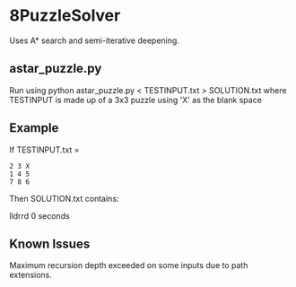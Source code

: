 8PuzzleSolver
=============

Uses A* search and semi-iterative deepening.

astar_puzzle.py
---------------
Run using python astar_puzzle.py < TESTINPUT.txt > SOLUTION.txt
where TESTINPUT is made up of a 3x3 puzzle using 'X' as the blank space

Example
--------
If TESTINPUT.txt = 

    2 3 X
    1 4 5
    7 8 6

Then SOLUTION.txt contains:

lldrrd
0 seconds

Known Issues
------------
Maximum recursion depth exceeded on some inputs due to path extensions.
